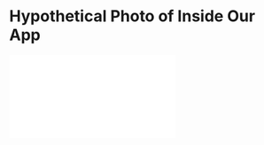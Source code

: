# Hypothetical Photo of Inside Our App

![The Audio-to-text button is the microphone near the bottom of the photo and it looks like a microphone (R7). Once you press it, it will indent (R8) and then it will start listening to the audio using your device's microphone (R6). Then the user can press the download button to name the document (R9 and R10).](use_case_diagram.pdf)

